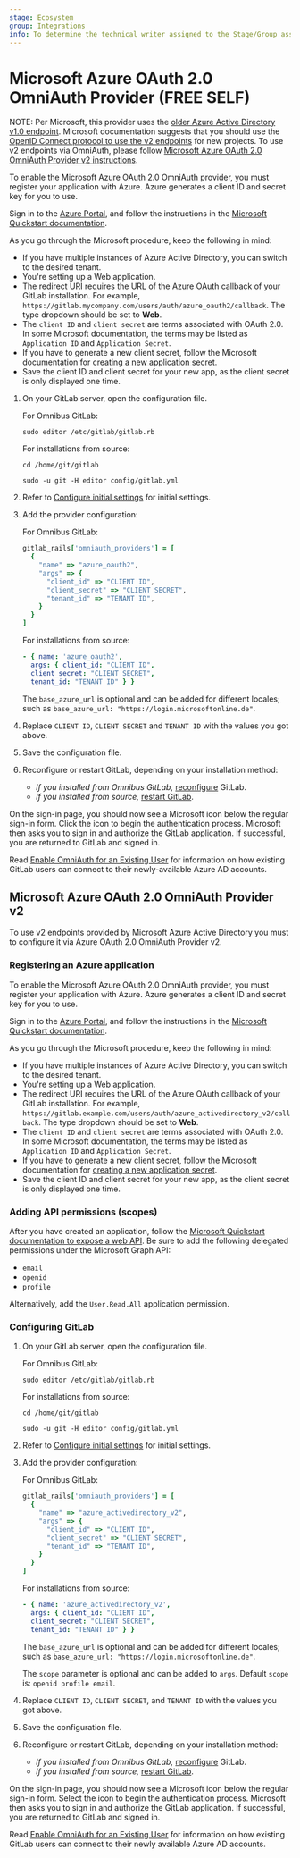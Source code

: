 ```yaml
---
stage: Ecosystem
group: Integrations
info: To determine the technical writer assigned to the Stage/Group associated with this page, see https://about.gitlab.com/handbook/engineering/ux/technical-writing/#assignments
---
```


# Microsoft Azure OAuth 2.0 OmniAuth Provider **(FREE SELF)**

NOTE:
Per Microsoft, this provider uses the [older Azure Active Directory v1.0 endpoint](https://docs.microsoft.com/en-us/azure/active-directory/azuread-dev/v1-protocols-oauth-code).
Microsoft documentation suggests that you should use the [OpenID Connect protocol to use the v2 endpoints](../administration/auth/oidc.md#microsoft-azure) for new projects.
To use v2 endpoints via OmniAuth, please follow [Microsoft Azure OAuth 2.0 OmniAuth Provider v2 instructions](#microsoft-azure-oauth-20-omniauth-provider-v2).

To enable the Microsoft Azure OAuth 2.0 OmniAuth provider, you must register
your application with Azure. Azure generates a client ID and secret key for you
to use.

Sign in to the [Azure Portal](https://portal.azure.com), and follow the
instructions in the [Microsoft Quickstart documentation](https://docs.microsoft.com/en-us/azure/active-directory/develop/quickstart-register-app).

As you go through the Microsoft procedure, keep the following in mind:

- If you have multiple instances of Azure Active Directory, you can switch to the desired tenant.
- You're setting up a Web application.
- The redirect URI requires the URL of the Azure OAuth callback of your GitLab
  installation. For example, `https://gitlab.mycompany.com/users/auth/azure_oauth2/callback`.
  The type dropdown should be set to **Web**.
- The `client ID` and `client secret` are terms associated with OAuth 2.0. In some Microsoft documentation,
  the terms may be listed as `Application ID` and `Application Secret`.
- If you have to generate a new client secret, follow the Microsoft documentation
  for [creating a new application secret](https://docs.microsoft.com/en-us/azure/active-directory/develop/howto-create-service-principal-portal#create-a-new-application-secret).
- Save the client ID and client secret for your new app, as the client secret is only
  displayed one time.

1. On your GitLab server, open the configuration file.

   For Omnibus GitLab:

   ```shell
   sudo editor /etc/gitlab/gitlab.rb
   ```

   For installations from source:

   ```shell
   cd /home/git/gitlab

   sudo -u git -H editor config/gitlab.yml
   ```

1. Refer to [Configure initial settings](omniauth.md#configure-initial-settings)
   for initial settings.

1. Add the provider configuration:

   For Omnibus GitLab:

   ```ruby
   gitlab_rails['omniauth_providers'] = [
     {
       "name" => "azure_oauth2",
       "args" => {
         "client_id" => "CLIENT ID",
         "client_secret" => "CLIENT SECRET",
         "tenant_id" => "TENANT ID",
       }
     }
   ]
   ```

   For installations from source:

   ```yaml
   - { name: 'azure_oauth2',
     args: { client_id: "CLIENT ID",
     client_secret: "CLIENT SECRET",
     tenant_id: "TENANT ID" } }
   ```

   The `base_azure_url` is optional and can be added for different locales;
   such as `base_azure_url: "https://login.microsoftonline.de"`.

1. Replace `CLIENT ID`, `CLIENT SECRET` and `TENANT ID` with the values you got above.

1. Save the configuration file.

1. Reconfigure or restart GitLab, depending on your installation method:

   - *If you installed from Omnibus GitLab,*
     [reconfigure](../administration/restart_gitlab.md#omnibus-gitlab-reconfigure) GitLab.
   - *If you installed from source,*
     [restart GitLab](../administration/restart_gitlab.md#installations-from-source).

On the sign-in page, you should now see a Microsoft icon below the regular
sign-in form. Click the icon to begin the authentication process. Microsoft then
asks you to sign in and authorize the GitLab application. If successful, you are
returned to GitLab and signed in.

Read [Enable OmniAuth for an Existing User](omniauth.md#enable-omniauth-for-an-existing-user)
for information on how existing GitLab users can connect to their newly-available Azure AD accounts.

## Microsoft Azure OAuth 2.0 OmniAuth Provider v2

To use v2 endpoints provided by Microsoft Azure Active Directory you must to
configure it via Azure OAuth 2.0 OmniAuth Provider v2.

### Registering an Azure application

To enable the Microsoft Azure OAuth 2.0 OmniAuth provider, you must register
your application with Azure. Azure generates a client ID and secret key for you
to use.

Sign in to the [Azure Portal](https://portal.azure.com), and follow the
instructions in the [Microsoft Quickstart documentation](https://docs.microsoft.com/en-us/azure/active-directory/develop/quickstart-register-app).

As you go through the Microsoft procedure, keep the following in mind:

- If you have multiple instances of Azure Active Directory, you can switch to
  the desired tenant.
- You're setting up a Web application.
- The redirect URI requires the URL of the Azure OAuth callback of your GitLab
  installation. For example, `https://gitlab.example.com/users/auth/azure_activedirectory_v2/callback`.
  The type dropdown should be set to **Web**.
- The `client ID` and `client secret` are terms associated with OAuth 2.0. In some Microsoft documentation,
  the terms may be listed as `Application ID` and `Application Secret`.
- If you have to generate a new client secret, follow the Microsoft documentation
  for [creating a new application secret](https://docs.microsoft.com/en-us/azure/active-directory/develop/howto-create-service-principal-portal#create-a-new-application-secret).
- Save the client ID and client secret for your new app, as the client secret is only
  displayed one time.

### Adding API permissions (scopes)

After you have created an application, follow the [Microsoft Quickstart documentation to expose a web API](https://docs.microsoft.com/en-us/azure/active-directory/develop/quickstart-configure-app-expose-web-apis). Be sure to add the following delegated permissions under the Microsoft Graph API:

- `email`
- `openid`
- `profile`

Alternatively, add the `User.Read.All` application permission.

### Configuring GitLab

1. On your GitLab server, open the configuration file.

   For Omnibus GitLab:

   ```shell
   sudo editor /etc/gitlab/gitlab.rb
   ```

   For installations from source:

   ```shell
   cd /home/git/gitlab

   sudo -u git -H editor config/gitlab.yml
   ```

1. Refer to [Configure initial settings](omniauth.md#configure-initial-settings)
   for initial settings.

1. Add the provider configuration:

   For Omnibus GitLab:

   ```ruby
   gitlab_rails['omniauth_providers'] = [
     {
       "name" => "azure_activedirectory_v2",
       "args" => {
         "client_id" => "CLIENT ID",
         "client_secret" => "CLIENT SECRET",
         "tenant_id" => "TENANT ID",
       }
     }
   ]
   ```

   For installations from source:

   ```yaml
   - { name: 'azure_activedirectory_v2',
     args: { client_id: "CLIENT ID",
     client_secret: "CLIENT SECRET",
     tenant_id: "TENANT ID" } }
   ```

   The `base_azure_url` is optional and can be added for different locales;
   such as `base_azure_url: "https://login.microsoftonline.de"`.

   The `scope` parameter is optional and can be added to `args`. Default `scope` is: `openid profile email`.

1. Replace `CLIENT ID`, `CLIENT SECRET`, and `TENANT ID` with the values you got
   above.

1. Save the configuration file.

1. Reconfigure or restart GitLab, depending on your installation method:

   - *If you installed from Omnibus GitLab,*
     [reconfigure](../administration/restart_gitlab.md#omnibus-gitlab-reconfigure) GitLab.
   - *If you installed from source,*
     [restart GitLab](../administration/restart_gitlab.md#installations-from-source).

On the sign-in page, you should now see a Microsoft icon below the regular sign-in form.
Select the icon to begin the authentication process. Microsoft then asks you to
sign in and authorize the GitLab application. If successful, you are returned to GitLab and signed in.

Read [Enable OmniAuth for an Existing User](omniauth.md#enable-omniauth-for-an-existing-user)
for information on how existing GitLab users can connect to their newly available Azure AD accounts.
